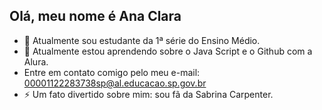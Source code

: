 ## Olá, meu nome é Ana Clara

- 🔭 Atualmente sou estudante da 1ª série do Ensino Médio.
- 🌱 Atualmente estou aprendendo sobre o Java Script e o Github com a Alura.
- Entre em contato comigo pelo meu e-mail: 00001122283738sp@al.educacao.sp.gov.br
- ⚡ Um fato divertido sobre mim: sou fã da Sabrina Carpenter.
